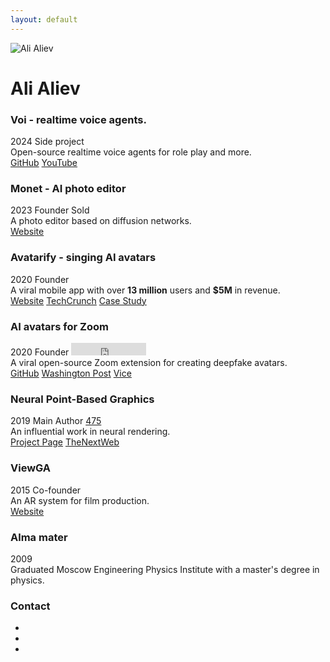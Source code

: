 ```yaml
---
layout: default
---
```


<div class="profile-container">
  <img src="{{ site.baseurl }}/assets/me.jpeg" alt="Ali Aliev" class="profile-photo">
  <h1>Ali Aliev</h1>
</div>

<div class="project">
  <div class="project-header">
    <h3>Voi - realtime voice agents.</h3>
    <div class="project-tags">
      <span class="tag tag-gray">2024</span>
      <span class="tag tag-gray">Side project</span>
    </div>
  </div>
  <div class="project-description">Open-source realtime voice agents for role play and more.</div>
  <div class="project-links">
    <a href="https://github.com/alievk/voi-server"><i class="fab fa-github"></i> GitHub</a>
    <a href="https://www.youtube.com/watch?v=oOYvM61eYNk"><i class="fab fa-youtube"></i> YouTube</a>
  </div>
</div>

<div class="project">
  <div class="project-header">
    <h3>Monet - AI photo editor</h3>
    <div class="project-tags">
      <span class="tag tag-gray">2023</span>
      <span class="tag tag-gray">Founder</span>
      <span class="tag tag-orange">Sold</span>
    </div>
  </div>
  <div class="project-description">A photo editor based on diffusion networks.</div>
  <div class="project-links"><a href="https://avatarify.ai/monet"><i class="fas fa-link"></i> Website</a></div>
</div>

<div class="project">
  <div class="project-header">
    <h3>Avatarify - singing AI avatars</h3>
    <div class="project-tags">
      <span class="tag tag-gray">2020</span>
      <span class="tag tag-gray">Founder</span>
    </div>
  </div>
  <div class="project-description">A viral mobile app with over <strong>13 million</strong> users and <strong>$5M</strong> in revenue.</div>
  <div class="project-links">
    <a href="https://avatarify.ai"><i class="fas fa-link"></i> Website</a>
    <a href="https://techcrunch.com/2021/04/14/deep-fake-video-app-avatarify-which-process-on-phone-plans-digital-watermark-for-videos"><i class="fas fa-newspaper"></i> TechCrunch</a>
    <a href="https://adapty.io/case-studies/avatarify"><i class="fas fa-book-open"></i> Case Study</a>
  </div>
</div>

<div class="project">
  <div class="project-header">
    <h3>AI avatars for Zoom</h3>
    <div class="project-tags">
      <span class="tag tag-gray">2020</span>
      <span class="tag tag-gray">Founder</span>
      <iframe src="https://ghbtns.com/github-btn.html?user=alievk&repo=avatarify-python&type=star&count=true" frameborder="0" scrolling="0" width="120" height="20" title="GitHub"></iframe>
    </div>
  </div>
  <div class="project-description">A viral open-source Zoom extension for creating deepfake avatars.</div>
  <div class="project-links">
    <a href="https://github.com/alievk/avatarify-python"><i class="fab fa-github"></i> GitHub</a>
    <a href="https://www.washingtonpost.com/technology/2021/03/25/deepfake-video-apps/"><i class="fas fa-newspaper"></i> Washington Post</a>
    <a href="https://www.vice.com/en/article/this-open-source-program-deepfakes-you-during-zoom-meetings-in-real-time/"><i class="fas fa-newspaper"></i> Vice</a>
  </div>
</div>

<div class="project">
  <div class="project-header">
    <h3>Neural Point-Based Graphics</h3>
    <div class="project-tags">
      <span class="tag tag-gray">2019</span>
      <span class="tag tag-gray">Main Author</span>
      <a href="https://scholar.google.com/citations?view_op=view_citation&hl=en&user=gAUMV9oAAAAJ&citation_for_view=gAUMV9oAAAAJ:9yKSN-GCB0IC" class="citation-widget" title="Google Scholar Citations">
        <i class="fas fa-graduation-cap"></i>
        <span>475</span>
      </a>
    </div>
  </div>
  <div class="project-description">An influential work in neural rendering.</div>
  <div class="project-links">
    <a href="https://saic-violet.github.io/npbg/"><i class="fas fa-link"></i> Project Page</a>
    <a href="https://thenextweb.com/news/watch-samsungs-ai-render-photorealistic-scenes-from-video"><i class="fas fa-newspaper"></i> TheNextWeb</a>
  </div>
</div>

<div class="project">
  <div class="project-header">
    <h3>ViewGA</h3>
    <div class="project-tags">
      <span class="tag tag-gray">2015</span>
      <span class="tag tag-gray">Co-founder</span>
    </div>
  </div>
  <div class="project-description">An AR system for film production.</div>
  <div class="project-links"><a href="https://view.ga/"><i class="fas fa-link"></i> Website</a></div>
</div>

<div class="project">
  <div class="project-header">
    <h3>Alma mater</h3>
    <div class="project-tags">
      <span class="tag tag-gray">2009</span>
    </div>
  </div>
  <div>Graduated Moscow Engineering Physics Institute with a master's degree in physics.</div>
</div>

<div class="project">
  <h3>Contact</h3>
  <ul class="contact-list social-icons">
    <li><a href="https://x.com/alievk0" title="X Profile"><i class="fa-brands fa-x-twitter"></i></a></li>
    <li><a href="https://www.linkedin.com/in/alievk" title="LinkedIn Profile"><i class="fa-brands fa-linkedin"></i></a></li>
    <li><a href="https://github.com/alievk" title="GitHub Profile"><i class="fa-brands fa-github"></i></a></li>
  </ul> 